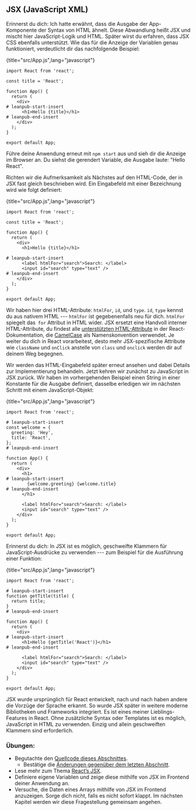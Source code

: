 ## JSX (JavaScript XML)

Erinnerst du dich: Ich hatte erwähnt, dass die Ausgabe der App-Komponente der Syntax von HTML ähnelt. Diese Abwandlung heißt JSX und mischt hier JavaScript-Logik und HTML. Später wirst du erfahren, dass JSX CSS ebenfalls unterstützt. Wie das für die Anzeige der Variablen genau funktioniert, verdeutlicht dir das nachfolgende Beispiel:

{title="src/App.js",lang="javascript"}
~~~~~~~
import React from 'react';

const title = 'React';

function App() {
  return (
    <div>
# leanpub-start-insert
      <h1>Hello {title}</h1>
# leanpub-end-insert
    </div>
  );
}

export default App;
~~~~~~~

Führe deine Anwendung erneut mit `npm start` aus und sieh dir die Anzeige im Browser an. Du siehst die gerendert Variable, die Ausgabe laute: "Hello React".

Richten wir die Aufmerksamkeit als Nächstes auf den HTML-Code, der in JSX fast gleich beschrieben wird. Ein Eingabefeld mit einer Bezeichnung wird wie folgt definiert:

{title="src/App.js",lang="javascript"}
~~~~~~~
import React from 'react';

const title = 'React';

function App() {
  return (
    <div>
      <h1>Hello {title}</h1>

# leanpub-start-insert
      <label htmlFor="search">Search: </label>
      <input id="search" type="text" />
# leanpub-end-insert
    </div>
  );
}

export default App;
~~~~~~~

Wir haben hier drei HTML-Attribute: `htmlFor`, `id`, und `type`. `id`, `type` kennst du aus nativem HTML --- `htmlFor` ist gegebenenfalls neu für dich. `htmlFor` spiegelt das` for` Attribut in HTML wider. JSX ersetzt eine Handvoll interner HTML-Attribute, du findest alle [unterstützten HTML-Attribute](https://de.reactjs.org/docs/dom-elements.html#all-supported-html-attributes) in der React-Dokumentation, die [CamelCase](https://wiki.selfhtml.org/index.php?title=CamelCase&oldid=62021) als Namenskonvention verwendet. Je weiter du dich in React vorarbeitest, desto mehr JSX-spezifische Attribute wie `className` und `onClick` anstelle von `class` und `onclick` werden dir auf deinem Weg begegnen.

Wir werden das HTML-Eingabefeld später erneut ansehen und dabei Details zur Implementierung behandeln. Jetzt kehren wir zunächst zu JavaScript in JSX zurück. Wir haben im vorhergehenden Beispiel einen String in einer Konstante für die Ausgabe definiert, dasselbe erledigen wir im nächsten Schritt mit einem JavaScript-Objekt:

{title="src/App.js",lang="javascript"}
~~~~~~~
import React from 'react';

# leanpub-start-insert
const welcome = {
  greeting: 'Hey',
  title: 'React',
};
# leanpub-end-insert

function App() {
  return (
    <div>
      <h1>
# leanpub-start-insert
        {welcome.greeting} {welcome.title}
# leanpub-end-insert
      </h1>

      <label htmlFor="search">Search: </label>
      <input id="search" type="text" />
    </div>
  );
}

export default App;
~~~~~~~

Erinnerst du dich: In JSX ist es möglich, geschweifte Klammern für JavaScript-Ausdrücke zu verwenden --- zum Beispiel für die Ausführung einer Funktion:

{title="src/App.js",lang="javascript"}
~~~~~~~
import React from 'react';

# leanpub-start-insert
function getTitle(title) {
  return title;
}
# leanpub-end-insert

function App() {
  return (
    <div>
# leanpub-start-insert
      <h1>Hello {getTitle('React')}</h1>
# leanpub-end-insert

      <label htmlFor="search">Search: </label>
      <input id="search" type="text" />
    </div>
  );
}

export default App;
~~~~~~~

JSX wurde ursprünglich für React entwickelt, nach und nach haben andere die Vorzüge der Sprache erkannt. So wurde JSX später in weitere moderne Bibliotheken und Frameworks integriert. Es ist eines meiner Lieblings-Features in React. Ohne zusätzliche Syntax oder Templates ist es möglich, JavaScript in HTML zu verwenden. Einzig und allein geschweiften Klammern sind erforderlich.

### Übungen:

* Begutachte den [Quellcode dieses Abschnittes](https://codesandbox.io/s/github/the-road-to-learn-react/hacker-stories/tree/hs/React-JSX).
  * Bestätige die [Änderungen gegenüber dem letzten Abschnitt](https://github.com/the-road-to-learn-react/hacker-stories/compare/hs/Meet-the-React-Component...hs/React-JSX?expand=1).
* Lese mehr zum Thema [React’s JSX](https://de.reactjs.org/docs/introducing-jsx.html).
* Definiere eigene Variablen und zeige diese mithilfe von JSX im Frontend deiner Anwendung an.
* Versuche, die Daten eines Arrays mithilfe von JSX im Frontend anzuzeigen. Sorge dich nicht, falls es nicht sofort klappt. Im nächsten Kapitel werden wir diese Fragestellung gemeinsam angehen.
